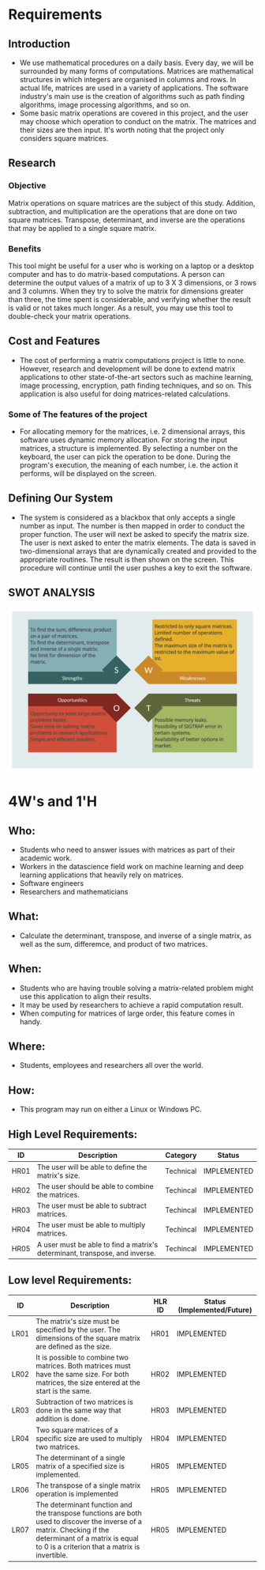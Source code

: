 # Requirements
## Introduction
  * We use mathematical procedures on a daily basis. Every day, we will be surrounded by many forms of computations. Matrices are mathematical structures in which integers are organised in columns and rows. In actual life, matrices are used in a variety of applications. The software industry's main use is the creation of algorithms such as path finding algorithms, image processing algorithms, and so on.
  * Some basic matrix operations are covered in this project, and the user may choose which operation to conduct on the matrix. The matrices and their sizes are then input. It's worth noting that the project only considers square matrices.

## Research

### Objective
Matrix operations on square matrices are the subject of this study. Addition, subtraction, and multiplication are the operations that are done on two square matrices. Transpose, determinant, and inverse are the operations that may be applied to a single square matrix.

### Benefits

This tool might be useful for a user who is working on a laptop or a desktop computer and has to do matrix-based computations. A person can determine the output values of a matrix of up to 3 X 3 dimensions, or 3 rows and 3 columns. When they try to solve the matrix for dimensions greater than three, the time spent is considerable, and verifying whether the result is valid or not takes much longer. As a result, you may use this tool to double-check your matrix operations.


## Cost and Features

 * The cost of performing a matrix computations project is little to none. However, research and development will be done to extend matrix applications to other state-of-the-art sectors such as machine learning, image processing, encryption, path finding techniques, and so on. This application is also useful for doing matrices-related calculations.
 
 ### Some of The features of the project

 * For allocating memory for the matrices, i.e. 2 dimensional arrays, this software uses dynamic memory allocation. For storing the input matrices, a structure is implemented. By selecting a number on the keyboard, the user can pick the operation to be done. During the program's execution, the meaning of each number, i.e. the action it performs, will be displayed on the screen.


## Defining Our System
* The system is considered as a blackbox that only accepts a single number as input. The number is then mapped in order to conduct the proper function. The user will next be asked to specify the matrix size. The user is next asked to enter the matrix elements. The data is saved in two-dimensional arrays that are dynamically created and provided to the appropriate routines. The result is then shown on the screen. This procedure will continue until the user pushes a key to exit the software.

## SWOT ANALYSIS

![SWOT-Sample](https://github.com/hemanthasapu/256889-miniproject-ltts/blob/main/1_Requirements/SWOT.png)

# 4W&#39;s and 1&#39;H

## Who:
 * Students who need to answer issues with matrices as part of their academic work.
 * Workers in the datascience field work on machine learning and deep learning applications that heavily rely on matrices.
 * Software engineers
 * Researchers and mathematicians

## What:
 * Calculate the determinant, transpose, and inverse of a single matrix, as well as the sum, differemce, and product of two matrices.


## When:
 * Students who are having trouble solving a matrix-related problem might use this application to align their results.
 * It may be used by researchers to achieve a rapid computation result.
 * When computing for matrices of large order, this feature comes in handy.

## Where:
 * Students, employees and researchers all over the world.

## How:
 * This program may run on either a Linux or Windows PC.

## High Level Requirements: 
| ID | Description | Category | Status | 
| ----- | ----- | ------- | ---------|
| HR01 | The user will be able to define the matrix's size. |Technical| IMPLEMENTED |
| HR02 | The user should be able to combine the matrices. | Techincal | IMPLEMENTED | 
| HR03 | The user must be able to subtract matrices. | Techincal |  IMPLEMENTED  |
| HR04 | The user must be able to multiply matrices. | Techincal |  IMPLEMENTED  |
| HR05 | A user must be able to find a matrix's determinant, transpose, and inverse. | Techincal |  IMPLEMENTED  |
##  Low level Requirements:
 
| ID | Description | HLR ID | Status (Implemented/Future) |
| ------ | --------- | ------ | ----- |
| LR01 | The matrix's size must be specified by the user. The dimensions of the square matrix are defined as the size. | HR01 |  IMPLEMENTED  |
| LR02 | It is possible to combine two matrices. Both matrices must have the same size. For both matrices, the size entered at the start is the same. | HR02 |  IMPLEMENTED |
| LR03 | Subtraction of two matrices is done in the same way that addition is done.| HR03 | IMPLEMENTED |
| LR04 | Two square matrices of a specific size are used to multiply two matrices. | HR04 |  IMPLEMENTED  |
| LR05 | The determinant of a single matrix of a specified size is implemented. | HR05 |  IMPLEMENTED  |
| LR06 | The transpose of a single matrix operation is implemented | HR05 |  IMPLEMENTED  |
| LR07 | The determinant function and the transpose functions are both used to discover the inverse of a matrix. Checking if the determinant of a matrix is equal to 0 is a criterion that a matrix is invertible. | HR05 |  IMPLEMENTED  |
